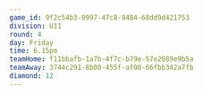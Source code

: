 ```yaml
---
game_id: 9f2c54b3-0997-47c8-9484-68dd9d421753
division: U11
round: 4
day: Friday
time: 6.15pm
teamHome: f11bbafb-1a7b-4f7c-b79e-57e2089e9b5a
teamAway: 3744c291-8b00-455f-af00-66fbb342a7fb
diamond: 12
---
```

